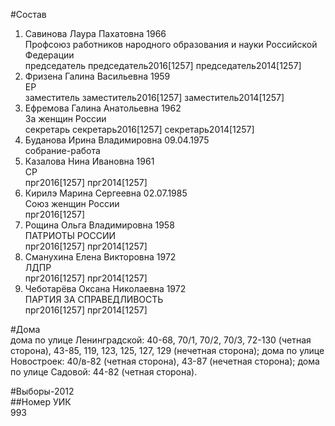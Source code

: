 #Состав  
1. Савинова Лаура Пахатовна 1966  
    Профсоюз работников народного образования и науки Российской Федерации  
    председатель председатель2016[1257] председатель2014[1257]  
2. Фризена Галина Васильевна 1959  
    ЕР  
    заместитель заместитель2016[1257] заместитель2014[1257]  
3. Ефремова Галина Анатольевна 1962  
    За женщин России  
    секретарь секретарь2016[1257] секретарь2014[1257]  
4. Буданова Ирина Владимировна 09.04.1975  
    собрание-работа  
5. Казалова Нина Ивановна 1961  
    СР  
    прг2016[1257] прг2014[1257]  
6. Кирилэ Марина Сергеевна 02.07.1985  
    Союз женщин России  
    прг2016[1257]  
7. Рощина Ольга Владимировна 1958  
    ПАТРИОТЫ РОССИИ  
    прг2016[1257] прг2014[1257]  
8. Сманухина Елена Викторовна 1972  
    ЛДПР  
    прг2016[1257] прг2014[1257]  
9. Чеботарёва Оксана Николаевна 1972  
    ПАРТИЯ ЗА СПРАВЕДЛИВОСТЬ  
    прг2016[1257] прг2014[1257]  
  
#Дома  
дома по улице Ленинградской: 40-68, 70/1, 70/2, 70/3, 72-130 (четная сторона), 43-85, 119, 123, 125, 127, 129 (нечетная сторона); дома по улице Новостроек: 40/в-82 (четная сторона), 43-87 (нечетная сторона); дома по улице Садовой: 44-82 (четная сторона).  
  
#Выборы-2012  
##Номер УИК  
993  
